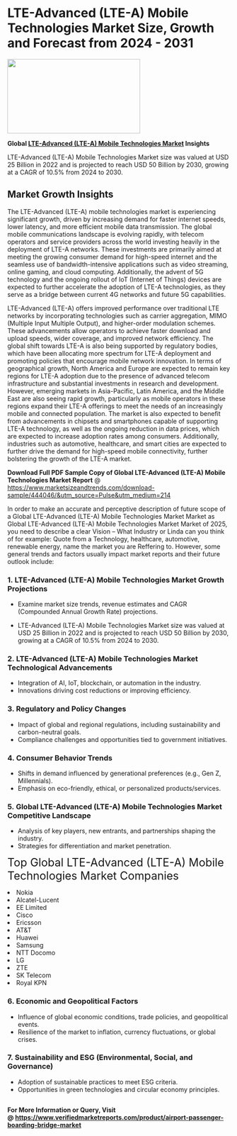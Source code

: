<H1>LTE-Advanced (LTE-A) Mobile Technologies Market Size, Growth and Forecast from 2024 - 2031</H1><img class="aligncenter size-medium wp-image-584254" src="https://thirdeyenews.in/wp-content/uploads/2024/09/Global-Market-Research-300x168.jpeg" alt="" width="300" height="168" /><p><strong>Global&nbsp;<a href="https://www.marketsizeandtrends.com/download-sample/444046/&amp;utm_source=Pulse&amp;utm_medium=214">LTE-Advanced (LTE-A) Mobile Technologies Market</a> Insights</strong></p><p>LTE-Advanced (LTE-A) Mobile Technologies Market size was valued at USD 25 Billion in 2022 and is projected to reach USD 50 Billion by 2030, growing at a CAGR of 10.5% from 2024 to 2030.</p><p><h2>Market Growth Insights</h2> <p>The LTE-Advanced (LTE-A) mobile technologies market is experiencing significant growth, driven by increasing demand for faster internet speeds, lower latency, and more efficient mobile data transmission. The global mobile communications landscape is evolving rapidly, with telecom operators and service providers across the world investing heavily in the deployment of LTE-A networks. These investments are primarily aimed at meeting the growing consumer demand for high-speed internet and the seamless use of bandwidth-intensive applications such as video streaming, online gaming, and cloud computing. Additionally, the advent of 5G technology and the ongoing rollout of IoT (Internet of Things) devices are expected to further accelerate the adoption of LTE-A technologies, as they serve as a bridge between current 4G networks and future 5G capabilities.</p> <p></p> <p>LTE-Advanced (LTE-A) offers improved performance over traditional LTE networks by incorporating technologies such as carrier aggregation, MIMO (Multiple Input Multiple Output), and higher-order modulation schemes. These advancements allow operators to achieve faster download and upload speeds, wider coverage, and improved network efficiency. The global shift towards LTE-A is also being supported by regulatory bodies, which have been allocating more spectrum for LTE-A deployment and promoting policies that encourage mobile network innovation. In terms of geographical growth, North America and Europe are expected to remain key regions for LTE-A adoption due to the presence of advanced telecom infrastructure and substantial investments in research and development. However, emerging markets in Asia-Pacific, Latin America, and the Middle East are also seeing rapid growth, particularly as mobile operators in these regions expand their LTE-A offerings to meet the needs of an increasingly mobile and connected population. The market is also expected to benefit from advancements in chipsets and smartphones capable of supporting LTE-A technology, as well as the ongoing reduction in data prices, which are expected to increase adoption rates among consumers. Additionally, industries such as automotive, healthcare, and smart cities are expected to further drive the demand for high-speed mobile connectivity, further bolstering the growth of the LTE-A market.</p> <p></p><p><span class=""><strong>Download Full PDF Sample Copy of Global LTE-Advanced (LTE-A) Mobile Technologies Market Report</strong> @ <a href="https://www.marketsizeandtrends.com/download-sample/444046/&amp;utm_source=Pulse&amp;utm_medium=214" target="_blank">https://www.marketsizeandtrends.com/download-sample/444046/&amp;utm_source=Pulse&amp;utm_medium=214</a></span></p><p>In order to make an accurate and perceptive description of future scope of a Global&nbsp;LTE-Advanced (LTE-A) Mobile Technologies Market Market as Global&nbsp;LTE-Advanced (LTE-A) Mobile Technologies Market Market of 2025, you need to describe a clear Vision &ndash; What Industry or Linda can you think of for example: Quote from a Technology, healthcare, automotive, renewable energy, name the market you are Reffering to. However, some general trends and factors usually impact market reports and their future outlook include:</p><h3>1.&nbsp;<strong>LTE-Advanced (LTE-A) Mobile Technologies Market Growth Projections</strong></h3><ul><li>Examine market size trends, revenue estimates and CAGR (Compounded Annual Growth Rate) projections.</li><li><p>LTE-Advanced (LTE-A) Mobile Technologies Market size was valued at USD 25 Billion in 2022 and is projected to reach USD 50 Billion by 2030, growing at a CAGR of 10.5% from 2024 to 2030.</p></li></ul><h3>2.&nbsp;<strong>LTE-Advanced (LTE-A) Mobile Technologies Market Technological Advancements</strong></h3><ul><li>Integration of AI, IoT, blockchain, or automation in the industry.</li><li>Innovations driving cost reductions or improving efficiency.</li></ul><h3>3.&nbsp;<strong>Regulatory and Policy Changes</strong></h3><ul><li>Impact of global and regional regulations, including sustainability and carbon-neutral goals.</li><li>Compliance challenges and opportunities tied to government initiatives.</li></ul><h3>4.&nbsp;<strong>Consumer Behavior Trends</strong></h3><ul><li>Shifts in demand influenced by generational preferences (e.g., Gen Z, Millennials).</li><li>Emphasis on eco-friendly, ethical, or personalized products/services.</li></ul><h3>5.&nbsp;<strong>Global LTE-Advanced (LTE-A) Mobile Technologies Market Competitive Landscape</strong></h3><ul><li>Analysis of key players, new entrants, and partnerships shaping the industry.</li><li>Strategies for differentiation and market penetration.</li></ul><p data-pm-slice="1 1 []"><span style="color: inherit; font-family: inherit; font-size: 25px;">Top Global LTE-Advanced (LTE-A) Mobile Technologies Market Companies</span></p><div class="" data-test-id=""><p><li>Nokia</li><li> Alcatel-Lucent</li><li> EE Limited</li><li> Cisco</li><li> Ericsson</li><li> AT&T</li><li> Huawei</li><li> Samsung</li><li> NTT Docomo</li><li> LG</li><li> ZTE</li><li> SK Telecom</li><li> Royal KPN</li></p></div><h3>6.&nbsp;<strong>Economic and Geopolitical Factors</strong></h3><ul><li>Influence of global economic conditions, trade policies, and geopolitical events.</li><li>Resilience of the market to inflation, currency fluctuations, or global crises.</li></ul><h3>7.&nbsp;<strong>Sustainability and ESG (Environmental, Social, and Governance)</strong></h3><ul><li>Adoption of sustainable practices to meet ESG criteria.</li><li>Opportunities in green technologies and circular economy principles.</li></ul><h2><strong style="font-size: 14px;">For More Information or Query, Visit @&nbsp;</strong><a style="background-color: #ffffff; font-size: 14px;" href="https://www.marketsizeandtrends.com/report/lte-advanced-lte-a-mobile-technologies-market/" target="_blank">https://www.verifiedmarketreports.com/product/airport-passenger-boarding-bridge-market</a></h2>
